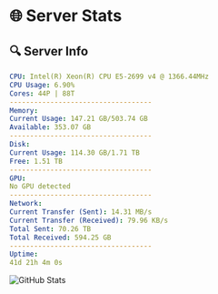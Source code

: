 # 🌐 Server Stats
## 🔍 Server Info
```yaml
CPU: Intel(R) Xeon(R) CPU E5-2699 v4 @ 1366.44MHz
CPU Usage: 6.90%
Cores: 44P | 88T
-----------------------------------
Memory:
Current Usage: 147.21 GB/503.74 GB
Available: 353.07 GB
-----------------------------------
Disk:
Current Usage: 114.30 GB/1.71 TB
Free: 1.51 TB
-----------------------------------
GPU:
No GPU detected
-----------------------------------
Network:
Current Transfer (Sent): 14.31 MB/s
Current Transfer (Received): 79.96 KB/s
Total Sent: 70.26 TB
Total Received: 594.25 GB
-----------------------------------
Uptime:
41d 21h 4m 0s
```
![GitHub Stats](https://img.shields.io/badge/Updated-2025-04-18_18:26:49-blue)
